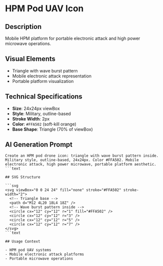 # HPM Pod UAV Icon

## Description

Mobile HPM platform for portable electronic attack and high power microwave
operations.

## Visual Elements

- Triangle with wave burst pattern
- Mobile electronic attack representation
- Portable platform visualization

## Technical Specifications

- **Size**: 24x24px viewBox
- **Style**: Military, outline-based
- **Stroke Width**: 2px
- **Color**: `#FFA502` (soft-kill orange)
- **Base Shape**: Triangle (70% of viewBox)

## AI Generation Prompt

```text
Create an HPM pod drone icon: triangle with wave burst pattern inside. Military style, outline-based, 24x24px. Color #FFA502. Mobile electronic attack, high power microwave, portable platform aesthetic.
```text

## SVG Structure

```svg
<svg viewBox="0 0 24 24" fill="none" stroke="#FFA502" stroke-width="2">
  <!-- Triangle base -->
  <path d="M12 4L20 18L4 18Z" />
  <!-- Wave burst pattern inside -->
  <circle cx="12" cy="12" r="1" fill="#FFA502" />
  <circle cx="12" cy="12" r="3" />
  <circle cx="12" cy="12" r="5" />
  <circle cx="12" cy="12" r="7" />
</svg>
```text

## Usage Context

- HPM pod UAV systems
- Mobile electronic attack platforms
- Portable microwave operations
